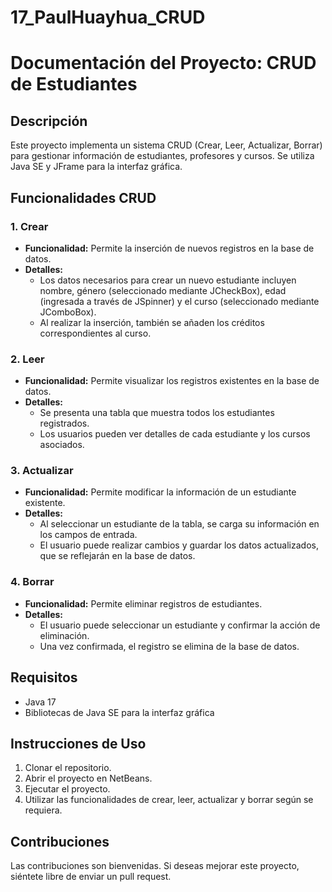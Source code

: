 # 17_PaulHuayhua_CRUD

# Documentación del Proyecto: CRUD de Estudiantes

## Descripción
Este proyecto implementa un sistema CRUD (Crear, Leer, Actualizar, Borrar) para gestionar información de estudiantes, profesores y cursos. Se utiliza Java SE y JFrame para la interfaz gráfica.

## Funcionalidades CRUD

### 1. Crear
- **Funcionalidad:** Permite la inserción de nuevos registros en la base de datos.
- **Detalles:** 
  - Los datos necesarios para crear un nuevo estudiante incluyen nombre, género (seleccionado mediante JCheckBox), edad (ingresada a través de JSpinner) y el curso (seleccionado mediante JComboBox).
  - Al realizar la inserción, también se añaden los créditos correspondientes al curso.

### 2. Leer
- **Funcionalidad:** Permite visualizar los registros existentes en la base de datos.
- **Detalles:**
  - Se presenta una tabla que muestra todos los estudiantes registrados.
  - Los usuarios pueden ver detalles de cada estudiante y los cursos asociados.

### 3. Actualizar
- **Funcionalidad:** Permite modificar la información de un estudiante existente.
- **Detalles:**
  - Al seleccionar un estudiante de la tabla, se carga su información en los campos de entrada.
  - El usuario puede realizar cambios y guardar los datos actualizados, que se reflejarán en la base de datos.

### 4. Borrar
- **Funcionalidad:** Permite eliminar registros de estudiantes.
- **Detalles:**
  - El usuario puede seleccionar un estudiante y confirmar la acción de eliminación.
  - Una vez confirmada, el registro se elimina de la base de datos.

## Requisitos
- Java 17
- Bibliotecas de Java SE para la interfaz gráfica

## Instrucciones de Uso
1. Clonar el repositorio.
2. Abrir el proyecto en NetBeans.
3. Ejecutar el proyecto.
4. Utilizar las funcionalidades de crear, leer, actualizar y borrar según se requiera.

## Contribuciones
Las contribuciones son bienvenidas. Si deseas mejorar este proyecto, siéntete libre de enviar un pull request.
